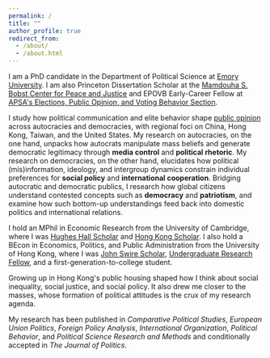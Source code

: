 ```yaml
---
permalink: /
title: ""
author_profile: true
redirect_from: 
  - /about/
  - /about.html
---
```


I am a PhD candidate in the Department of Political Science at [Emory University](http://polisci.emory.edu/home). I am also Princeton Dissertation Scholar at the [Mamdouha S. Bobst Center for Peace and Justice](https://bobst.princeton.edu) and EPOVB Early-Career Fellow at [APSA's Elections, Public Opinion, and Voting Behavior Section](https://connect.apsanet.org/s32).

I study how political communication and elite behavior shape [public opinion](https://eddy-yeung.github.io/research) across autocracies and democracies, with regional foci on China, Hong Kong, Taiwan, and the United States. My research on autocracies, on the one hand, unpacks how autocrats manipulate mass beliefs and generate democratic legitimacy through **media control** and **political rhetoric**. My research on democracies, on the other hand, elucidates how political (mis)information, ideology, and intergroup dynamics constrain individual preferences for **social policy** and **international cooperation**. Bridging autocratic and democratic publics, I research how global citizens understand contested concepts such as **democracy** and **patriotism**, and examine how such bottom-up understandings feed back into domestic politics and international relations.

I hold an MPhil in Economic Research from the University of Cambridge, where I was [Hughes Hall Scholar](https://www.hughes.cam.ac.uk/applying/scholarships-bursaries) and [Hong Kong Scholar](https://hkses.edb.gov.hk/en/index.html). I also hold a BEcon in Economics, Politics, and Public Administration from the University of Hong Kong, where I was [John Swire Scholar](https://www.scholarships.hku.hk/Scholarships/detail/158), [Undergraduate Research Fellow](https://tl.hku.hk/urfp), and a first-generation-to-college student.

Growing up in Hong Kong's public housing shaped how I think about social inequality, social justice, and social policy. It also drew me closer to the masses, whose formation of political attitudes is the crux of my research agenda.

My research has been published in _Comparative Political Studies_, _European Union Politics_, _Foreign Policy Analysis_, _International Organization_, _Political Behavior_, and _Political Science Research and Methods_ and conditionally accepted in _The Journal of Politics_.
